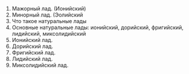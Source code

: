 1.  Мажорный лад. (Ионийский)
2.  Минорный лад. (Эолийский
3.  Что такое натуральные лады
4.  Основные натуральные лады: ионийский, дорийский, фригийский, лидийский, миксолидийский
5.  Ионийский лад.
6.  Дорийский лад.
7.  Фригийский лад.
8.  Лидийский лад.
9.  Миксолидийский лад.